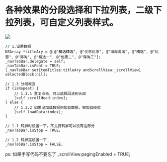 # 各种效果的分段选择和下拉列表，二级下拉列表，可自定义列表样式。

![](./segmentAndList.gif)

    // 1.设置数据
    NSArray *titleAry = @[@"精选精选", @"优惠优惠", @"海淘海淘", @"精选", @"优惠", @"海淘", @"精选一", @"优惠二", @"海淘三"];
    _navTabBar.delegate = self;
    _navTabBar.isFont = TRUE;
    [_navTabBar setItemTitles:titleAry andScrollView:_scrollView1 selectedBlock:nil];

    // 1.3 分段改变
    if (isRepeat) {
        // 1.3.1 重复点击，可以选择回滚到头部
        [self scrollHead:index];
    } else {
        // 1.3.2 如果没加载数据则加载数据，懒加载模式
        [self loadData:index];
    }

    // 1.1 转屏时设置一下，不支持转屏可以没有这部分
    _navTabBar.isStop = TRUE;

    // 1.2 转屏完设置一下
    _navTabBar.isStop = FALSE;

ps:
如果手写代码不要忘了    _scrollView.pagingEnabled = TRUE;
